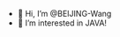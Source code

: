- 👋 Hi, I’m @BEIJING-Wang
- 👀 I’m interested in JAVA!
<!---
BEIJING-Wang/BEIJING-Wang is a ✨ special ✨ repository because its `README.md` (this file) appears on your GitHub profile.
You can click the Preview link to take a look at your changes.
--->
